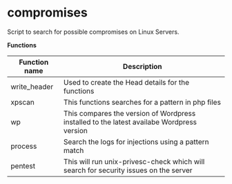 # compromises
Script to search for possible compromises on Linux Servers.

__Functions__

Function name | Description 
--------------| -----------
write_header | Used to create the Head details for the functions
xpscan | This functions searches for a pattern in php files
wp | This compares the version of Wordpress installed to the latest availabe Wordpress version
process | Search the logs for injections using a pattern match
pentest | This will run unix-privesc-check which will search for security issues on the server
